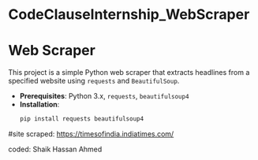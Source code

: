 # CodeClauseInternship_WebScraper
# Web Scraper

This project is a simple Python web scraper that extracts headlines from a specified website using `requests` and `BeautifulSoup`.

- **Prerequisites**: Python 3.x, `requests`, `beautifulsoup4`
- **Installation**:
  ```sh
  pip install requests beautifulsoup4


#site scraped: https://timesofindia.indiatimes.com/


coded: Shaik Hassan Ahmed

